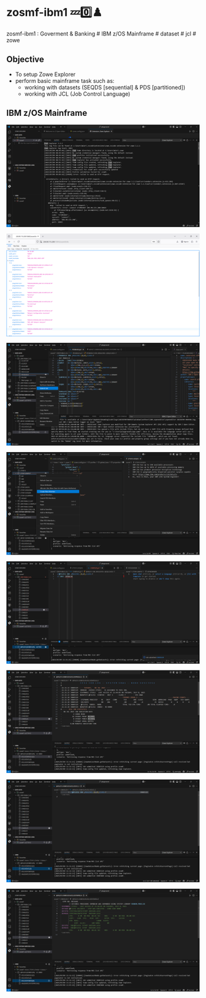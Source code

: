 # zosmf-ibm1 💤0️⃣♟️
zosmf-ibm1 : Goverment & Banking # IBM z/OS Mainframe # dataset # jcl # zowe

## Objective
- To setup Zowe Explorer
- perform basic mainframe task such as:
    - working with datasets (SEQDS [sequential] & PDS [partitioned])
    - working with JCL (Job Control Language)


## IBM z/OS Mainframe

![zosmf-ibm1001.png](./media/zosmf-ibm1001.png)

![zosmf-ibm1002.png](./media/zosmf-ibm1002.png)

![zosmf-ibm1003.png](./media/zosmf-ibm1003.png)

![zosmf-ibm1004.png](./media/zosmf-ibm1004.png)

![zosmf-ibm1005.png](./media/zosmf-ibm1005.png)

![zosmf-ibm1006.png](./media/zosmf-ibm1006.png)

![zosmf-ibm1007.png](./media/zosmf-ibm1007.png)

![zosmf-ibm1008.png](./media/zosmf-ibm1008.png)
